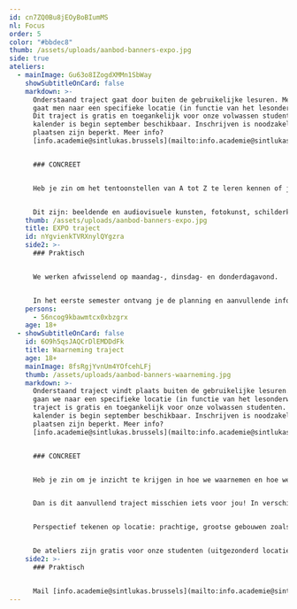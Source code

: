 ```yaml
---
id: cn7ZQ0Bu8jEOyBoBIumMS
nl: Focus
order: 5
color: "#bbdec8"
thumb: /assets/uploads/aanbod-banners-expo.jpg
side: true
ateliers:
  - mainImage: Gu63o8IZogdXMMn1SbWay
    showSubtitleOnCard: false
    markdown: >-
      Onderstaand traject gaat door buiten de gebruikelijke lesuren. Meestal
      gaat men naar een specifieke locatie (in functie van het lesonderwerp).
      Dit traject is gratis en toegankelijk voor onze volwassen studenten. De
      kalender is begin september beschikbaar. Inschrijven is noodzakelijk. De
      plaatsen zijn beperkt. Meer info?
      [info.academie@sintlukas.brussels](mailto:info.academie@sintlukas.brussels) 


      ### CONCREET


      Heb je zin om het tentoonstellen van A tot Z te leren kennen of je eigen werk tentoon te stellen, dan ben je welkom in het expo-traject. Hier verdiepen we ons in presentatie, verkennen we scenografie en werken we samen. Elk jaar wordt er een nieuwe groep gevormd van afstudeerders en geïnteresseerden uit alle volwassen ateliers. 


      Dit zijn: beeldende en audiovisuele kunsten, fotokunst, schilderkunst, ontwerpatelier: architectuur-kunst-design, atelier kleur, grafisch ontwerp & illustratie, modeltekenen, grafiekkunst en tekenkunst. In een korte lessenreeks in het tweede semester zetten we samen de eindjaarsexpo inhoudelijk en scenografisch op, waarbij we werken in TRACK, de locatie van de tentoonstelling.
    thumb: /assets/uploads/aanbod-banners-expo.jpg
    title: EXPO traject
    id: nYgvienkTVRXnylQYgzra
    side2: >-
      ### Praktisch


      We werken afwisselend op maandag-, dinsdag- en donderdagavond. 


      In het eerste semester ontvang je de planning en aanvullende informatie, en kan je je hiervoor aanmelden door een mailtje te sturen naar [info.academie@sintlukas.brussels](mailto:info.academie@sintlukas.brussels) of door jouw atelier leerkracht aan te spreken.
    persons:
      - 56ncog9kbawmtcx0xbzgrx
    age: 18+
  - showSubtitleOnCard: false
    id: 6O9h5qsJAQCrDlEMDDdFk
    title: Waarneming traject
    age: 18+
    mainImage: 8fsRgjYvnUm4YOfcehLFj
    thumb: /assets/uploads/aanbod-banners-waarneming.jpg
    markdown: >-
      Onderstaand traject vindt plaats buiten de gebruikelijke lesuren. Meestal
      gaan we naar een specifieke locatie (in functie van het lesonderwerp). Dit
      traject is gratis en toegankelijk voor onze volwassen studenten. De
      kalender is begin september beschikbaar. Inschrijven is noodzakelijk. De
      plaatsen zijn beperkt. Meer info?
      [info.academie@sintlukas.brussels](mailto:info.academie@sintlukas.brussels) 


      ### CONCREET


      Heb je zin om je inzicht te krijgen in hoe we waarnemen en hoe we waarneming vervolgens omzetten in een beeld? Wil je extra tekenkundige input ter ondersteuning van jouw atelier grafiek, schilderkunst, … maar heb je geen tijd om wekelijks nog een extra atelier te volgen? Of ben je fotograaf, ontwerper en wil je graag tekenen?


      Dan is dit aanvullend traject misschien iets voor jou! In verschillende ateliers nemen leerkrachten uit de Sint-Lukas Academie je mee op stap naar boeiende locaties in Brussel die inspirerend zijn voor een specifiek element van de waarneming. 


      Perspectief tekenen op locatie: prachtige, grootse gebouwen zoals het gerechtsgebouw in Brussel leren ons hoe we iets ruimtelijk naar 2D kunnen omzetten. Tekenen naar beweging en scenografie oefenen we op scène bij dans en beweging. In de plantentuin kunnen we dan weer planten observeren en in een gipsatelier tekenen we bustes, …Brussel heeft heel wat in petto voor tekenaars!


      De ateliers zijn gratis voor onze studenten (uitgezonderd locaties waar toegangsgeld te betalen is). De kalender wordt begin september gedeeld. Inschrijven is wel vereist per atelier (je hoeft dus niet per se alle ateliers bij te wonen maar je kan je specifiek inschrijven waar jij nood en interesse in hebt!).
    side2: >-
      ### Praktisch


      Mail [info.academie@sintlukas.brussels](mailto:info.academie@sintlukas.brussels) of spreek jouw atelier leerkracht aan!
---
```

